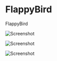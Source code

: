 FlappyBird
==========

FlappyBird

![Screenshot](https://raw.github.com/dlsdnd345/FlappyBird/master/ClonyBird/ScreenShot/image1.png)

![Screenshot](https://raw.github.com/dlsdnd345/FlappyBird/master/ClonyBird/ScreenShot/image2.png)

![Screenshot](https://raw.github.com/dlsdnd345/FlappyBird/master/ClonyBird/ScreenShot/image3.png)
